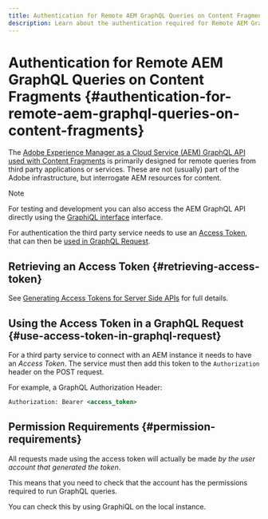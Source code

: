 ```yaml
---
title: Authentication for Remote AEM GraphQL Queries on Content Fragments
description: Learn about the authentication required for Remote AEM GraphQL queries.
---
```


# Authentication for Remote AEM GraphQL Queries on Content Fragments {#authentication-for-remote-aem-graphql-queries-on-content-fragments}

The [Adobe Experience Manager as a Cloud Service (AEM) GraphQL API used with Content Fragments](/help/assets/content-fragments/graphql-api-content-fragments.md) is primarily designed for remote queries from third party applications or services.  These are not (usually) part of the Adobe infrastructure, but interrogate AEM resources for content.

>[!NOTE]
>
>For testing and development you can also access the AEM GraphQL API directly using the [GraphiQL interface](/help/assets/content-fragments/graphql-api-content-fragments.md#graphiql-interface) interface.

For authentication the third party service needs to use an [Access Token](#access-token), that can then be [used in GraphQL Request](#use-access-token-in-graphql-request).

## Retrieving an Access Token {#retrieving-access-token}

See [Generating Access Tokens for Server Side APIs](/help/implementing/developing/introduction/generating-access-tokens-for-server-side-apis.md) for full details.

## Using the Access Token in a GraphQL Request {#use-access-token-in-graphql-request}

For a third party service to connect with an AEM instance it needs to have an *Access Token*. The service must then add this token to the `Authorization` header on the POST request. 

For example, a GraphQL Authorization Header:

```xml
Authorization: Bearer <access_token>
```

## Permission Requirements {#permission-requirements}

All requests made using the access token will actually be made *by the user account that generated the token*. 

This means that you need to check that the account has the permissions required to run GraphQL queries. 

You can check this by using GraphiQL on the local instance.
